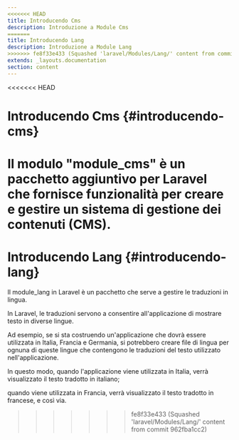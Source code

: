 ```yaml
---
<<<<<<< HEAD
title: Introducendo Cms
description: Introduzione a Module Cms
=======
title: Introducendo Lang
description: Introduzione a Module Lang
>>>>>>> fe8f33e433 (Squashed 'laravel/Modules/Lang/' content from commit 962fba1cc2)
extends: _layouts.documentation
section: content
---
```


<<<<<<< HEAD
# Introducendo Cms {#introducendo-cms}


Il modulo "module_cms" è un pacchetto aggiuntivo per Laravel che fornisce funzionalità per creare e gestire un sistema di gestione dei contenuti (CMS).
=======
# Introducendo Lang {#introducendo-lang}


Il module_lang in Laravel è un pacchetto che serve a gestire le traduzioni in lingua. 

In Laravel, le traduzioni servono a consentire all'applicazione di mostrare testo in diverse lingue. 

Ad esempio, se si sta costruendo un'applicazione che dovrà essere utilizzata in Italia, Francia e Germania, si potrebbero creare file di lingua per ognuna di queste lingue che contengono le traduzioni del testo utilizzato nell'applicazione. 

In questo modo, quando l'applicazione viene utilizzata in Italia, verrà visualizzato il testo tradotto in italiano; 

quando viene utilizzata in Francia, verrà visualizzato il testo tradotto in francese, e così via.

>>>>>>> fe8f33e433 (Squashed 'laravel/Modules/Lang/' content from commit 962fba1cc2)
